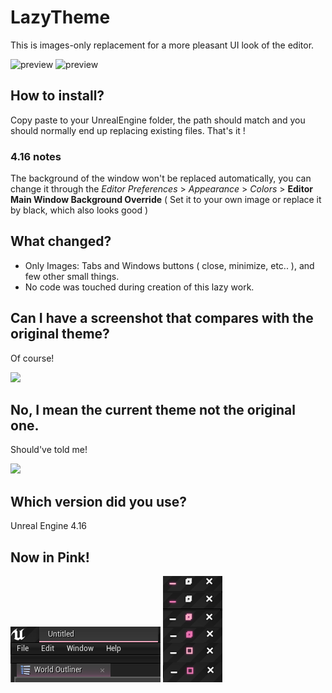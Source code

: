 # LazyTheme
This is images-only replacement for a more pleasant UI look of the editor.

![preview](preview.png)
![preview](preview2.png)

## How to install?
Copy paste to your UnrealEngine folder, the path should match and you should normally end up replacing existing files. That's it !

### 4.16 notes
The background of the window won't be replaced automatically, you can change it through the *Editor Preferences* > *Appearance* > *Colors* > **Editor Main Window Background Override** ( Set it to your own image or replace it by black, which also looks good )

## What changed?
* Only Images: Tabs and Windows buttons ( close, minimize, etc.. ), and few other small things.
* No code was touched during creation of this lazy work.

## Can I have a screenshot that compares with the original theme?
Of course!

![](comparison.png)

## No, I mean the current theme not the original one.
Should've told me!

![](comparison_true.png)

## Which version did you use?
Unreal Engine 4.16

## Now in Pink!
![](pink_editor.png)
![](pink_reference.png)
